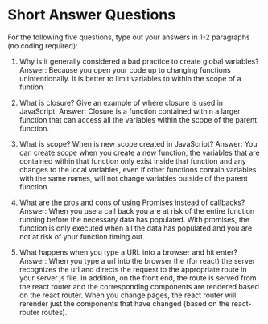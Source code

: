 # Short Answer Questions
For the following five questions, type out your answers in 1-2 paragraphs (no coding required):

1. Why is it generally considered a bad practice to create global variables?
Answer: Because you open your code up to changing functions unintentionally.
It is better to limit variables to within the scope of a funtion.

1. What is closure? Give an example of where closure is used in JavaScript.
Answer: Closure is a function contained within a larger function that can access all the variables within the scope of the parent function.

1. What is scope? When is new scope created in JavaScript?
Answer: You can create scope when you create a new function, the variables that are contained within that function only exist inside that function and any changes to the local variables, even if other functions contain variables with the same names, will not change variables outside of the parent function.

1. What are the pros and cons of using Promises instead of callbacks?
Answer: When you use a call back you are at risk of the entire function running before the necessary data has populated. With promises, the function is only executed when all the data has populated and you are not at risk of your function timing out.

1. What happens when you type a URL into a browser and hit enter?
Answer: When you type a url into the browser the (for react) the server recognizes the url and directs the request to the appropriate route  in your server.js file. In addition, on the front end, the route is served from the react router and the corresponding components are rendered based on the react router. When you change pages, the react router will rerender just the components that have changed (based on the react-router routes).
